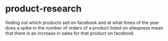 # product-research
finding out which products sell on facebook and at what times of the year
does a spike in the number of orders of a product listed on  aliexpress mean that there is an increase in sales for that product on facebook
